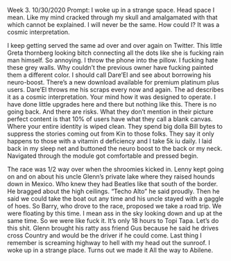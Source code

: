 Week 3.  10/30/2020
Prompt: I woke up in a strange space. Head space I mean. Like my mind cracked through my skull and amalgamated with that which cannot be explained. I will never be the same. How could I? It was a cosmic interpretation. 


I keep getting served the same ad over and over again on Twitter. This little Greta thornberg looking bitch connecting all the dots like she is fucking rain man himself. So annoying. I throw the phone into the pillow. I fucking hate these grey walls. Why couldn’t the previous owner have fucking painted them a different color. I should call Dare’El and see about borrowing his neuro-boost. There’s a new download available for premium platinum plus users. Dare’El throws me his scraps every now and again. The ad describes it as a cosmic interpretation. Your mind how it was designed to operate. I have done little upgrades here and there but nothing like this. There is no going back. And there are risks. What they don’t mention in their picture perfect content is that 10% of users have what they call a blank canvas. Where your entire identity is wiped clean. They spend big dolla Bill bytes to suppress the stories coming out from Kin to those folks. They say it only happens to those with a vitamin d deficiency and I take 5k iu daily. I laid back in my sleep net and buttoned the neuro boost to the back or my neck. Navigated through the module got comfortable and pressed begin. 


The race was 1/2 way over when the shroomies kicked in. Lenny kept going on and on about his uncle Glenn’s private lake where they raised hounds down in Mexico. Who knew they had Beatles like that south of the border. He bragged about the high ceilings. “Techo Alto” he said proudly. Then he said we could take the boat out any time and his uncle stayed with a gaggle of hoes. So Barry, who drove to the race, proposed we take a road trip. We were floating by this time. I mean ass in the sky looking down and up at the same time. So we were like fuck it. It’s only 18 hours to Topi Tapa. Let’s do this shit. Glenn brought his ratty ass friend Gus because he said he drives cross Country and would be the driver if he could come. Last thing I remember is screaming highway to hell with my head out the sunroof. I woke up in a strange place. Turns out we made it All the way to Abilene.
